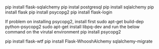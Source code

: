 pip install flask-sqlalchemy
pip instal postgresql
pip install sqlalchemy
pip install flask
pip install psycopg2
pip install flask-login

If problem on installing psycopg2, install first
sudo apt-get build-dep python-psycopg2
sudo apt-get install libpq-dev
and
run the below command on the virutal environment
pip install psycopg2

pip install flask-wtf
pip install Flask-WhooshAlchemy
sqlalchemy-migrate